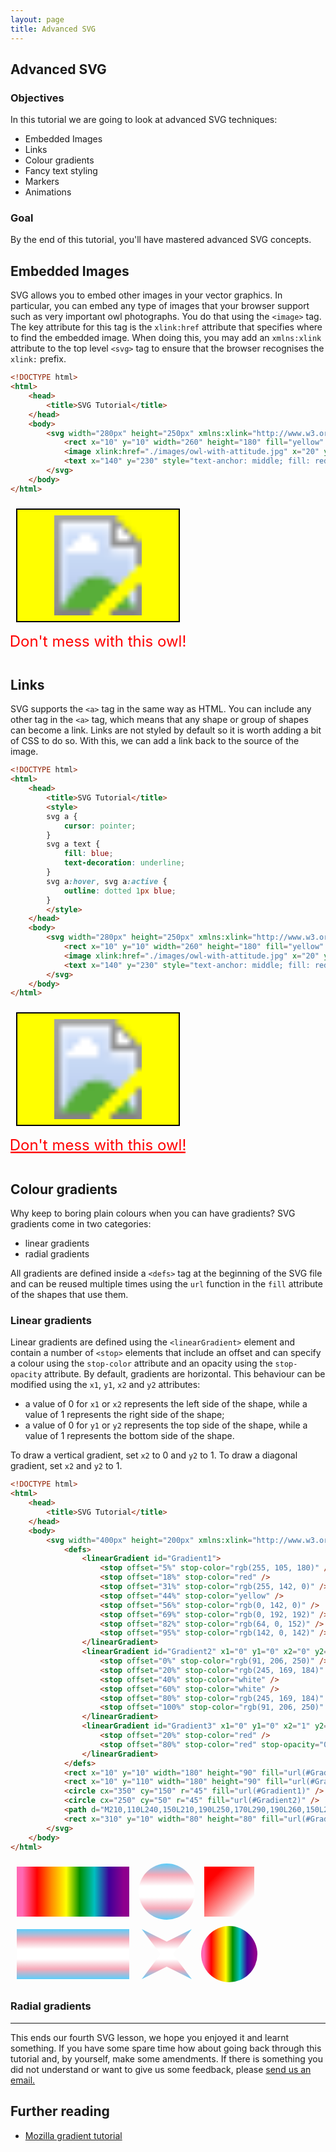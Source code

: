 ```yaml
---
layout: page
title: Advanced SVG
---
```


## Advanced SVG

### Objectives

In this tutorial we are going to look at advanced SVG techniques:

* Embedded Images
* Links
* Colour gradients
* Fancy text styling
* Markers
* Animations

### Goal

By the end of this tutorial, you'll have mastered advanced SVG concepts.

## Embedded Images

SVG allows you to embed other images in your vector graphics. In particular,
you can embed any type of images that your browser support such as very important
owl photographs. You do that using the `<image>` tag. The key attribute for this
tag is the `xlink:href` attribute that specifies where to find the embedded
image. When doing this, you may add an `xmlns:xlink` attribute to the
top level `<svg>` tag to ensure that the browser recognises the `xlink:` prefix.

```html
<!DOCTYPE html>
<html>
    <head>
        <title>SVG Tutorial</title>
    </head>
    <body>
        <svg width="280px" height="250px" xmlns:xlink="http://www.w3.org/1999/xlink">
            <rect x="10" y="10" width="260" height="180" fill="yellow" stroke="black" stroke-width="2" />
            <image xlink:href="./images/owl-with-attitude.jpg" x="20" y="20" height="160px" width="240px"/>
            <text x="140" y="230" style="text-anchor: middle; fill: red; font-size: 24px;">Don't mess with this owl!</text>
        </svg>
    </body>
</html>
```

<svg id="example1" width="280px" height="250px" xmlns:xlink="http://www.w3.org/1999/xlink">
    <rect x="10" y="10" width="260" height="180" fill="yellow" stroke="black" stroke-width="2" />
    <image xlink:href="./images/owl-with-attitude.jpg" x="20" y="20" height="160px" width="240px"/>
    <text x="140" y="230" style="text-anchor: middle; fill: red; font-size: 24px;">Don't mess with this owl!</text>
</svg>

## Links

SVG supports the `<a>` tag in the same way as HTML. You can include any other
tag in the `<a>` tag, which means that any shape or group of shapes can become
a link. Links are not styled by default so it is worth adding a bit of CSS to
do so. With this, we can add a link back to the source of the image.

```html
<!DOCTYPE html>
<html>
    <head>
        <title>SVG Tutorial</title>
        <style>
        svg a {
            cursor: pointer;
        }
        svg a text {
            fill: blue;
            text-decoration: underline;
        }
        svg a:hover, svg a:active {
            outline: dotted 1px blue;
        }
        </style>
    </head>
    <body>
        <svg width="280px" height="250px" xmlns:xlink="http://www.w3.org/1999/xlink">
            <rect x="10" y="10" width="260" height="180" fill="yellow" stroke="black" stroke-width="2" />
            <image xlink:href="./images/owl-with-attitude.jpg" x="20" y="20" height="160px" width="240px"/>
            <text x="140" y="230" style="text-anchor: middle; fill: red; font-size: 24px;">Don't mess with this owl!</text>
        </svg>
    </body>
</html>
```

<svg id="example2" width="280px" height="250px" xmlns:xlink="http://www.w3.org/1999/xlink">
    <style>
    svg#example2 a {
        cursor: pointer;
    }
    svg#example2 a text {
        fill: blue;
        text-decoration: underline;
    }
    svg#example2 a:hover, svg#example2 a:active {
        outline: dotted 1px blue;
    }
    </style>
    <a href="https://www.flickr.com/photos/48509939@N07/5927758528">
        <rect x="10" y="10" width="260" height="180" fill="yellow" stroke="black" stroke-width="2" />
        <image xlink:href="./images/owl-with-attitude.jpg" x="20" y="20" height="160px" width="240px"/>
        <text x="140" y="230" style="text-anchor: middle; fill: red; font-size: 24px;">Don't mess with this owl!</text>
    </a>
</svg>

## Colour gradients

Why keep to boring plain colours when you can have gradients? SVG gradients
come in two categories:

* linear gradients
* radial gradients

All gradients are defined inside a `<defs>` tag at the beginning of the SVG
file and can be reused multiple times using the `url` function in the `fill`
attribute of the shapes that use them.

### Linear gradients

Linear gradients are defined using the `<linearGradient>` element and contain
a number of `<stop>` elements that include an offset and can specify a colour
using the `stop-color` attribute and an opacity using the `stop-opacity`
attribute. By default, gradients are horizontal. This behaviour can be
modified using the `x1`, `y1`, `x2` and `y2` attributes:

* a value of 0 for `x1` or `x2` represents the left side of the shape, while
  a value of 1 represents the right side of the shape;
* a value of 0 for `y1` or `y2` represents the top side of the shape, while
  a value of 1 represents the bottom side of the shape.

To draw a vertical gradient, set `x2` to 0 and `y2` to 1. To draw a diagonal
gradient, set `x2` and `y2` to 1.

```html
<!DOCTYPE html>
<html>
    <head>
        <title>SVG Tutorial</title>
    </head>
    <body>
        <svg width="400px" height="200px" xmlns:xlink="http://www.w3.org/1999/xlink">
            <defs>
                <linearGradient id="Gradient1">
                    <stop offset="5%" stop-color="rgb(255, 105, 180)" />
                    <stop offset="18%" stop-color="red" />
                    <stop offset="31%" stop-color="rgb(255, 142, 0)" />
                    <stop offset="44%" stop-color="yellow" />
                    <stop offset="56%" stop-color="rgb(0, 142, 0)" />
                    <stop offset="69%" stop-color="rgb(0, 192, 192)" />
                    <stop offset="82%" stop-color="rgb(64, 0, 152)" />
                    <stop offset="95%" stop-color="rgb(142, 0, 142)" />
                </linearGradient>
                <linearGradient id="Gradient2" x1="0" y1="0" x2="0" y2="1">
                    <stop offset="0%" stop-color="rgb(91, 206, 250)" />
                    <stop offset="20%" stop-color="rgb(245, 169, 184)" />
                    <stop offset="40%" stop-color="white" />
                    <stop offset="60%" stop-color="white" />
                    <stop offset="80%" stop-color="rgb(245, 169, 184)" />
                    <stop offset="100%" stop-color="rgb(91, 206, 250)" />
                </linearGradient>
                <linearGradient id="Gradient3" x1="0" y1="0" x2="1" y2="1">
                    <stop offset="20%" stop-color="red" />
                    <stop offset="80%" stop-color="red" stop-opacity="0" />
                </linearGradient>
            </defs>
            <rect x="10" y="10" width="180" height="90" fill="url(#Gradient1)" />
            <rect x="10" y="110" width="180" height="90" fill="url(#Gradient2)" />
            <circle cx="350" cy="150" r="45" fill="url(#Gradient1)" />
            <circle cx="250" cy="50" r="45" fill="url(#Gradient2)" />
            <path d="M210,110L240,150L210,190L250,170L290,190L260,150L290,110L250,130Z" fill="url(#Gradient2)" />
            <rect x="310" y="10" width="80" height="80" fill="url(#Gradient3)" />
        </svg>
    </body>
</html>
```

<svg id="example3" width="400px" height="200px" xmlns:xlink="http://www.w3.org/1999/xlink">
    <defs>
        <linearGradient id="Gradient1">
            <stop offset="5%" stop-color="rgb(255, 105, 180)" />
            <stop offset="18%" stop-color="red" />
            <stop offset="31%" stop-color="rgb(255, 142, 0)" />
            <stop offset="44%" stop-color="yellow" />
            <stop offset="56%" stop-color="rgb(0, 142, 0)" />
            <stop offset="69%" stop-color="rgb(0, 192, 192)" />
            <stop offset="82%" stop-color="rgb(64, 0, 152)" />
            <stop offset="95%" stop-color="rgb(142, 0, 142)" />
        </linearGradient>
        <linearGradient id="Gradient2" x1="0" y1="0" x2="0" y2="1">
            <stop offset="0%" stop-color="rgb(91, 206, 250)" />
            <stop offset="20%" stop-color="rgb(245, 169, 184)" />
            <stop offset="40%" stop-color="white" />
            <stop offset="60%" stop-color="white" />
            <stop offset="80%" stop-color="rgb(245, 169, 184)" />
            <stop offset="100%" stop-color="rgb(91, 206, 250)" />
        </linearGradient>
        <linearGradient id="Gradient3" x1="0" y1="0" x2="1" y2="1">
            <stop offset="20%" stop-color="red" />
            <stop offset="80%" stop-color="red" stop-opacity="0" />
        </linearGradient>
    </defs>
    <rect x="10" y="10" width="180" height="80" fill="url(#Gradient1)" />
    <rect x="10" y="110" width="180" height="80" fill="url(#Gradient2)" />
    <circle cx="350" cy="150" r="45" fill="url(#Gradient1)" />
    <circle cx="250" cy="50" r="45" fill="url(#Gradient2)" />
    <path d="M210,110L240,150L210,190L250,170L290,190L260,150L290,110L250,130Z" fill="url(#Gradient2)" />
    <rect x="310" y="10" width="80" height="80" fill="url(#Gradient3)" />
</svg>

### Radial gradients


-----
This ends our fourth SVG lesson, we hope you enjoyed it and learnt something.
If you have some spare time how about going back through this tutorial and,
by yourself, make some amendments. If there is something you did not understand
or want to give us some feedback, please [send us an email.](mailto:feedback@codebar.io)

## Further reading

* [Mozilla gradient tutorial](https://developer.mozilla.org/en-US/docs/Web/SVG/Tutorial/Gradients)